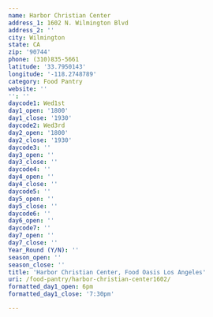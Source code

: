 ```yaml
---
name: Harbor Christian Center
address_1: 1602 N. Wilmington Blvd
address_2: ''
city: Wilmington
state: CA
zip: '90744'
phone: (310)835-5661
latitude: '33.7950143'
longitude: '-118.2748789'
category: Food Pantry
website: ''
'': ''
daycode1: Wed1st
day1_open: '1800'
day1_close: '1930'
daycode2: Wed3rd
day2_open: '1800'
day2_close: '1930'
daycode3: ''
day3_open: ''
day3_close: ''
daycode4: ''
day4_open: ''
day4_close: ''
daycode5: ''
day5_open: ''
day5_close: ''
daycode6: ''
day6_open: ''
daycode7: ''
day7_open: ''
day7_close: ''
Year_Round (Y/N): ''
season_open: ''
season_close: ''
title: 'Harbor Christian Center, Food Oasis Los Angeles'
uri: /food-pantry/harbor-christian-center1602/
formatted_day1_open: 6pm
formatted_day1_close: '7:30pm'

---
```

